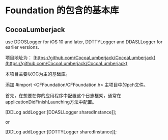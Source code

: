 # Foundation 的包含的基本库
## CocoaLumberjack

use DDOSLogger for iOS 10 and later, DDTTYLogger and DDASLLogger for earlier versions.

项目地址为： [https://github.com/CocoaLumberjack/CocoaLumberjack](https://github.com/CocoaLumberjack/CocoaLumberjack)

本项目主要以OC为主的基础库。

添加 #import <CFFoundation/CFFoundation.h> 主项目中的pch文件。

首先，在想要在你的应用程序中配置这个日志框架，通常在applicationDidFinishLaunching方法中配置。

[DDLog addLogger:[DDASLLogger sharedInstance]];

or

[DDLog addLogger:[DDTTYLogger sharedInstance]];




